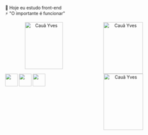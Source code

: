 🌱 Hoje eu estudo front-end <br>
⚡ "O importante é funcionar"

<div align="center">
  <img align="left"height="150em" width="49%" src="https://github-readme-stats.vercel.app/api?username=CauaYves&show_icons=true&theme=github_dark&include_all_commits=true&count_private=true" alt="Cauã Yves"/>
  <img align="center"height="165em" width="50%" src="https://github-readme-stats.vercel.app/api/top-langs/?username=CauaYves&layout=compact&langs_count=7&theme=github_dark" alt="Cauã Yves"/>
  <img align="right"height="180em" width="50%"src="https://github-readme-streak-stats.herokuapp.com/?user=CauaYves&theme=dark" alt="Cauã Yves" />
</div>

<div display="block">
  <img src="https://cdn.jsdelivr.net/gh/devicons/devicon/icons/css3/css3-original.svg" style="height: 40px";/>
  <img src="https://cdn.jsdelivr.net/gh/devicons/devicon/icons/html5/html5-original.svg"style="height: 40px";/>
  <img src="https://cdn.jsdelivr.net/gh/devicons/devicon/icons/javascript/javascript-original.svg" style="height: 40px";/>
</div>
